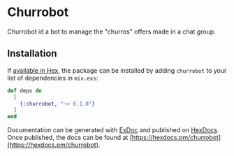 # Churrobot

Churrobot id a bot to manage the "churros" offers made in a chat group.

## Installation

If [available in Hex](https://hex.pm/docs/publish), the package can be installed
by adding `churrobot` to your list of dependencies in `mix.exs`:

```elixir
def deps do
  [
    {:churrobot, "~> 0.1.0"}
  ]
end
```

Documentation can be generated with [ExDoc](https://github.com/elixir-lang/ex_doc)
and published on [HexDocs](https://hexdocs.pm). Once published, the docs can
be found at [https://hexdocs.pm/churrobot](https://hexdocs.pm/churrobot).


